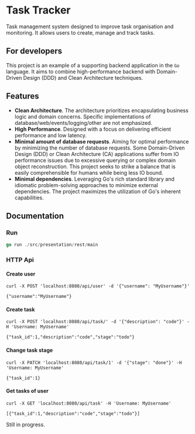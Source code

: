 # Task Tracker

Task management system designed to improve task organisation and monitoring.
It allows users to create, manage and track tasks.

## For developers

This project is an example of a supporting backend application in the `Go` language.
It aims to combine high-performance backend with Domain-Driven Design (DDD)
and Clean Architecture techniques.

## Features

* **Clean Architecture**. The architecture prioritizes encapsulating business logic and domain concerns.
Specific implementations of database/web/events/logging/other are not emphasized.
* **High Performance**. Designed with a focus on delivering efficient performance and low latency.
* **Minimal amount of database requests**. Aiming for optimal performance by
minimizing the number of database requests. Some Domain-Driven Design (DDD) or Clean Architecture (CA)
applications suffer from IO performance issues due to excessive querying or
complex domain object reconstruction. This project seeks to strike a balance
that is easily comprehensible for humans while being less IO bound.
* **Minimal dependencies**. Leveraging Go's rich standard library and idiomatic problem-solving
approaches to minimize external dependencies.
The project maximizes the utilization of Go's inherent capabilities.

## Documentation

### Run

```go
go run ./src/presentation/rest/main
```

### HTTP Api

#### Create user

```shell
curl -X POST 'localhost:8080/api/user' -d '{"username": "MyUsername"}'
```
`{"username":"MyUsername"}`

#### Create task

```shell
curl -X POST 'localhost:8080/api/task/' -d '{"description": "code"}' -H 'Username: MyUsername'
```
`{"task_id":1,"description":"code","stage":"todo"}`


#### Change task stage

```shell
curl -X PATCH 'localhost:8080/api/task/1' -d '{"stage": "done"}' -H 'Username: MyUsername'
```
`{"task_id":1}`

#### Get tasks of user

```shell
curl -X GET 'localhost:8080/api/task' -H 'Username: MyUsername'
```
`[{"task_id":1,"description":"code","stage":"todo"}]`


Still in progress.
